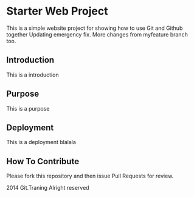 # Starter Web Project
This is a simple website project for showing how to use Git and Github together
Updating emergency fix. More changes from myfeature branch too.
## Introduction
This is a introduction
## Purpose
This is a purpose
## Deployment
This is a deployment blalala
## How To Contribute
Please fork this repository and then issue Pull Requests for review.


2014 Git.Traning Alright reserved
